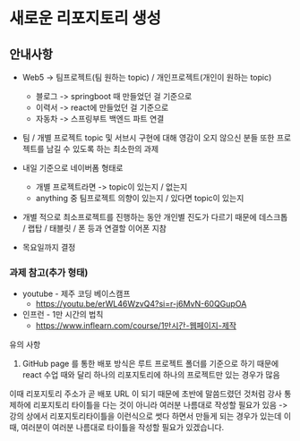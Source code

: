 # 새로운 리포지토리 생성
## 안내사항
- Web5 -> 팀프로젝트(팀 원하는 topic) / 개인프로젝트(개인이 원하는 topic)
  - 블로그 -> springboot 때 만들었던 걸 기준으로
  - 이력서 -> react에 만들었던 걸 기준으로
  - 자동차 -> 스프링부트 백엔드 파트 연결

- 팀 / 개별 프로젝트 topic 및 서브시 구현에 대해 영감이 오지 않으신 분들 또한 프로젝트를 남길 수 있도록 하는 최소한의 과제
- 내일 기준으로 네이버폼 형태로
  - 개별 프로젝트라면 -> topic이 있는지 / 없는지
  - anything 중 팀프로젝트 의향이 있는지 / 있다면 topic이 있는지
- 개별 적으로 최소프로젝트를 진행하는 동안 개인별 진도가 다르기 때문에 데스크톱 / 랩탑 / 태블릿 / 폰 등과 연결할 이어폰 지참
- 목요일까지 결정


### 과제 참고(추가 형태)
- youtube - 제주 코딩 베이스캠프
  - https://youtu.be/erWL46WzvQ4?si=r-j6MvN-60QGupOA
- 인프런 - 1만 시간의 법칙
  - https://www.inflearn.com/course/1만시간-웹페이지-제작

유의 사항
1. GitHub page 를 통한 배포 방식은 루트 프로젝트 폴더를 기준으로 하기 때문에 react 수업 때와 달리
하나의 리포지토리에 하나의 프로젝트만 있는 경우가 많음

이때 리포지토리 주소가 곧 배포 URL 이 되기 때문에 초반에 말씀드렸던 것처럼 강사 통제하에 리포지토리 타이틀을 다는 것이 아니라 여러분 나름대로 작성할 필요가 있음 -> 강의 상에서 리포지토리타이틀을 이런식으로 썻다 하면서 만들게 되는 경우가 있는데 이때, 여러분이 여러분 나름대로 타이틀을 작성할 필요가 있겠습니다.